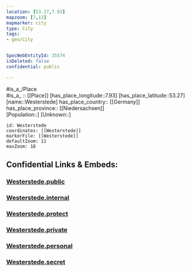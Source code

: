 ```yaml
---
location: [53.27,7.93] 
mapzoom: [7,12] 
mapmarker: city 
type: City
tags:
- geo/City


SpocWebEntityId: 35574
isDeleted: false
confidential: public

---
```

#is_a_/Place  
#is_a_ :: [[Place]] 
[has_place_longitude::7.93] 
[has_place_latitude::53.27] 
[name::Westerstede] 
has_place_country:: [[Germany]]  
has_place_province:: [[Niedersachsen]]  
[Population::] 
[Unknown::] 


```leaflet
id: Westerstede
coordinates: [[Westerstede]] 
markerFile: [[Westerstede]] 
defaultZoom: 11 
maxZoom: 18
```


## Confidential Links & Embeds: 

### [Westerstede.public](/_public/\Earth\Continent\Europe\Europe~Central\Germany\Germany~West\Niedersachsen\counties~Niedersachsen\Ammerland\cities~AmmerlandWesterstede.public.md) 

### [Westerstede.internal](/_internal/\Earth\Continent\Europe\Europe~Central\Germany\Germany~West\Niedersachsen\counties~Niedersachsen\Ammerland\cities~AmmerlandWesterstede.internal.md) 

### [Westerstede.protect](/_protect/\Earth\Continent\Europe\Europe~Central\Germany\Germany~West\Niedersachsen\counties~Niedersachsen\Ammerland\cities~AmmerlandWesterstede.protect.md) 

### [Westerstede.private](/_private/\Earth\Continent\Europe\Europe~Central\Germany\Germany~West\Niedersachsen\counties~Niedersachsen\Ammerland\cities~AmmerlandWesterstede.private.md) 

### [Westerstede.personal](/_personal/\Earth\Continent\Europe\Europe~Central\Germany\Germany~West\Niedersachsen\counties~Niedersachsen\Ammerland\cities~AmmerlandWesterstede.personal.md) 

### [Westerstede.secret](/_secret/\Earth\Continent\Europe\Europe~Central\Germany\Germany~West\Niedersachsen\counties~Niedersachsen\Ammerland\cities~AmmerlandWesterstede.secret.md)


